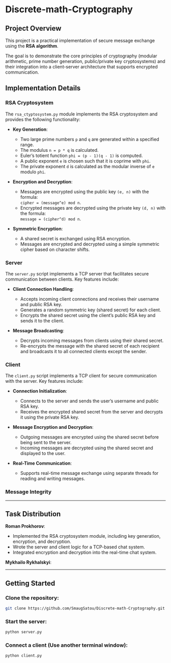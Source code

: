 # Discrete-math-Cryptography

## Project Overview

This project is a practical implementation of secure message exchange using the **RSA algorithm**.

The goal is to demonstrate the core principles of cryptography (modular arithmetic, prime number generation, public/private key cryptosystems) and their integration into a client-server architecture that supports encrypted communication.

## Implementation Details

### RSA Cryptosystem

The `rsa_ctyptosystem.py` module implements the RSA cryptosystem and provides the following functionality:

- **Key Generation**:
  - Two large prime numbers `p` and `q` are generated within a specified range.
  - The modulus `n = p * q` is calculated.
  - Euler’s totient function `phi = (p - 1)(q - 1)` is computed.
  - A public exponent `e` is chosen such that it is coprime with `phi`.
  - The private exponent `d` is calculated as the modular inverse of `e` modulo `phi`.

- **Encryption and Decryption**:
  - Messages are encrypted using the public key `(e, n)` with the formula:  
    `cipher = (message^e) mod n`.
  - Encrypted messages are decrypted using the private key `(d, n)` with the formula:  
    `message = (cipher^d) mod n`.

- **Symmetric Encryption**:
  - A shared secret is exchanged using RSA encryption.
  - Messages are encrypted and decrypted using a simple symmetric cipher based on character shifts.

### Server

The `server.py` script implements a TCP server that facilitates secure communication between clients. Key features include:

- **Client Connection Handling**:
  - Accepts incoming client connections and receives their username and public RSA key.
  - Generates a random symmetric key (shared secret) for each client.
  - Encrypts the shared secret using the client’s public RSA key and sends it to the client.

- **Message Broadcasting**:
  - Decrypts incoming messages from clients using their shared secret.
  - Re-encrypts the message with the shared secret of each recipient and broadcasts it to all connected clients except the sender.

### Client

The `client.py` script implements a TCP client for secure communication with the server. Key features include:

- **Connection Initialization**:
  - Connects to the server and sends the user’s username and public RSA key.
  - Receives the encrypted shared secret from the server and decrypts it using the private RSA key.

- **Message Encryption and Decryption**:
  - Outgoing messages are encrypted using the shared secret before being sent to the server.
  - Incoming messages are decrypted using the shared secret and displayed to the user.

- **Real-Time Communication**:
  - Supports real-time message exchange using separate threads for reading and writing messages.

### Message Integrity

---

## Task Distribution

**Roman Prokhorov**:
- Implemented the RSA cryptosystem module, including key generation, encryption, and decryption.
- Wrote the server and client logic for a TCP-based chat system.
- Integrated encryption and decryption into the real-time chat system.

**Mykhailo Rykhalskyi**:

---

## Getting Started

### Clone the repository:
```bash
git clone https://github.com/SmaugSatou/Discrete-math-Cryptography.git
```

### Start the server:
```bash
python server.py
```

### Connect a client (Use another terminal window):
```bash
python client.py
```